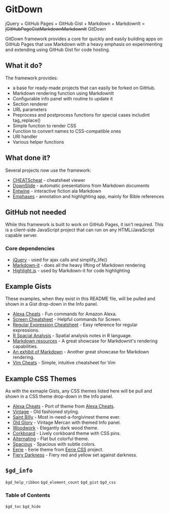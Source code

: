 # GitDown
jQuery + GitHub Pages + GitHub Gist + Markdown + MarkdownIt =  
~~jGitHubPageGistMarkdownMarkdownIt~~ GitDown

GitDown framework provides a core for quickly and easily building apps on GitHub Pages that use Markdown with a heavy emphasis on experimenting and extending using GitHub Gist for code hosting.

## What it do?
The framework provides:
- a base for ready-made projects that can easily be forked on GitHub.
- Markdown rendering function using MarkdownIt
- Configurable info panel with routine to update it
- Section renderer
- URL parameters
- Preprocess and postprocess functions for special cases includint tag_replace()
- Simple function to render CSS
- Function to convert names to CSS-compatible ones
- URI handler
- Various helper functions

## What done it?
Several projects now use the framework:
- [CHEATScheat](https://ugotsta.github.io/cheats/) - cheatsheet viewer
- [DownSlide](https://ugotsta.github.io/downslide/) - automatic presentations from Markdown documents
- [Entwine](https://ugotsta.github.io/entwine/) - interactive fiction ala Markdown
- [Emphases](https://ugotsta.github.io/emphases/) - annotation and highlighting app, mainly for Bible references

## GitHub not needed
While this framework is built to work on GitHub Pages, it isn't required. This is a client-side JavaScript project that can run on any HTML/JavaScript capable server.

### Core dependencies
- [jQuery](https://jquery.com/) - used for ajax calls and simplify_life()
- [Markdown-it](https://markdown-it.github.io/) - does all the heavy lifting of Markdown rendering
- [Highlight.js](https://highlightjs.org/) - used by Markdown-it for code highlighting

## Example Gists
These examples, when they exist in this README file, will be pulled and shown in a Gist drop-down in the Info panel.
- [Alexa Cheats](?gist=2a06603706fd7c2eb5c93f34ed316354) - Fun commands for Amazon Alexa.
- [Screen Cheatsheet](?gist=af918e1618682638aa82) - Helpful commands for Screen.
- [Regular Expression Cheatsheet](?gist=3893f6ac9447f7ee27fe) - Easy reference for regular expressions.
- [R Spacial Analysis](?gist=fc661f26ef51eae6377b) - Spatial analysis notes in R language.
- [Markdown resources](?gist=eba62d45c82d0767a5a0) - A great showcase for Markdownit's rendering capabilities.
- [An exhibit of Markdown](?gist=deb74713e6aff8fdfce2) - Another great showcase for Markdown rendering.
- [Vim Cheats](?gist=c002acb756d5cf09b1ad98494a81baa3) - Simple, intuitive cheatsheet for Vim

## Example CSS Themes
As with the exmaple Gists, any CSS themes listed here will be pull and shown in a CSS theme drop-down in the Info panel.
- [Alexa Cheats](?css=3340cb9dcb273289b51aef3570f5304d) - Port of theme from [Alexa Cheats](https://ugotsta.github.io/alexa-cheats/).
- [Vintage](?css=686ce03846004fd858579392ca0db2c1) - Old fashioned styling.
- [Saint Billy](?css=76c39d26b1b44e07bd7a783311caded8) - Most in-need-a-forgivinest theme ever.
- [Old Glory](?css=43bff1c9c6ae8a829f67bd707ee8f142) - Vintage Mercan with themed Info panel.
- [Woodwork](?css=c604615983fc6cdd5ebdbdd053800298) - Elegantly dark wood theme.
- [Corkboard](?css=ada930f9dae1d0a8d95f41cb7a56d658) - Lively corkboard theme with CSS pins.
- [Alternating](?css=e774fa60940e2dc452d78e8382798a2c) - Flat but colorful theme.
- [Spacious](?css=160db22223834d33b08337cebbbba94e) - Spacious with subtle colors.
- [Eerie](?css=7ac556b27c2cd34b00aa59e0d3621dea) - Eerie theme from [Eerie CSS](https://ugotsta.github.io/eerie-css/) project.
- [Fiery Darkness](?css=c860958c04a53cd77575d5487ab1dec9) - Fiery red and yellow set against darkness.
 
## `$gd_info`
`$gd_help_ribbon`
`$gd_element_count`
`$gd_gist`
`$gd_css`

### Table of Contents
`$gd_toc`
`$gd_hide`
